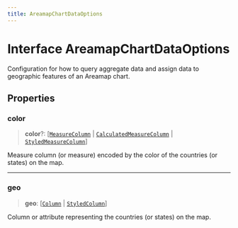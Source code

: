 ```yaml
---
title: AreamapChartDataOptions
---
```


# Interface AreamapChartDataOptions

Configuration for how to query aggregate data and assign data
to geographic features of an Areamap chart.

## Properties

### color

> **color**?: [[`MeasureColumn`](../../sdk-data/interfaces/interface.MeasureColumn.md) \| [`CalculatedMeasureColumn`](../../sdk-data/interfaces/interface.CalculatedMeasureColumn.md) \| [`StyledMeasureColumn`](interface.StyledMeasureColumn.md)]

Measure column (or measure) encoded by the color of the countries (or states) on the map.

***

### geo

> **geo**: [[`Column`](../../sdk-data/interfaces/interface.Column.md) \| [`StyledColumn`](interface.StyledColumn.md)]

Column or attribute representing the countries (or states) on the map.
